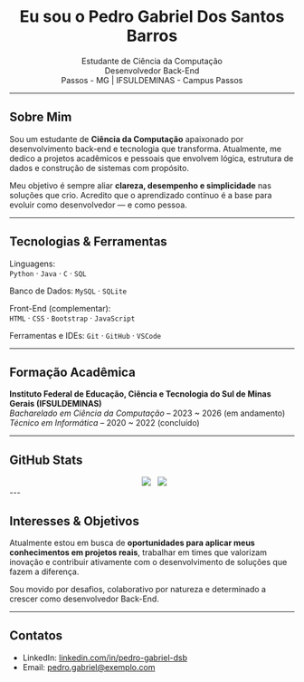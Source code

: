 
<h1 align="center">Eu sou o Pedro Gabriel Dos Santos Barros</h1>

<p align="center">
   Estudante de Ciência da Computação <br>
   Desenvolvedor Back-End <br>
   Passos - MG | IFSULDEMINAS - Campus Passos
</p>

---

##  Sobre Mim

Sou um estudante de **Ciência da Computação** apaixonado por desenvolvimento back-end e tecnologia que transforma. Atualmente, me dedico a projetos acadêmicos e pessoais que envolvem lógica, estrutura de dados e construção de sistemas com propósito.

Meu objetivo é sempre aliar **clareza, desempenho e simplicidade** nas soluções que crio. Acredito que o aprendizado contínuo é a base para evoluir como desenvolvedor — e como pessoa.

---

##  Tecnologias & Ferramentas

 Linguagens:  
`Python` · `Java` · `C` · `SQL`

 Banco de Dados: 
`MySQL` · `SQLite`

 Front-End (complementar):  
`HTML` · `CSS` · `Bootstrap` · `JavaScript`

Ferramentas e IDEs: 
`Git` · `GitHub` · `VSCode`

---

##  Formação Acadêmica

**Instituto Federal de Educação, Ciência e Tecnologia do Sul de Minas Gerais (IFSULDEMINAS)**  
 *Bacharelado em Ciência da Computação* – 2023 ~ 2026 (em andamento)  
 *Técnico em Informática* – 2020 ~ 2022 (concluído)

---

## GitHub Stats
<div align="center">
  <img src="https://github-readme-stats.vercel.app/api?username=PedroGabriiel&show_icons=true&theme=radical&hide_border=true&rank_icon=github" />
  <img src="https://github-readme-stats.vercel.app/api/top-langs/?username=PedroGabriiel&layout=compact&theme=radical&hide_border=true" />
</div>
---

## Interesses & Objetivos

Atualmente estou em busca de **oportunidades para aplicar meus conhecimentos em projetos reais**, trabalhar em times que valorizam inovação e contribuir ativamente com o desenvolvimento de soluções que fazem a diferença.

Sou movido por desafios, colaborativo por natureza e determinado a crescer como desenvolvedor Back-End.

---

##  Contatos

- LinkedIn: [linkedin.com/in/pedro-gabriel-dsb](https://www.linkedin.com/in/pedro-gabriel-dsb/)
- Email: pedro.gabriel@exemplo.com
